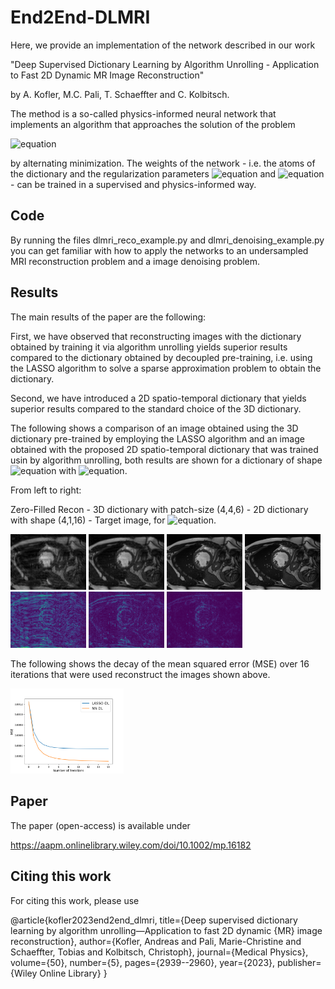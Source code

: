 # End2End-DLMRI

Here, we provide an implementation of the network described in our work

"Deep Supervised Dictionary Learning by Algorithm Unrolling - Application to Fast 2D Dynamic MR Image Reconstruction"

by A. Kofler, M.C. Pali, T. Schaeffter and C. Kolbitsch.

The method is a so-called physics-informed neural network that implements an algorithm that approaches the solution of the problem

![equation](https://latex.codecogs.com/svg.image?\underset{\mathbf{x},&space;\\{\boldsymbol{\gamma}_j\\}_j}{\mathrm{min}}&space;\frac{1}{2}\|\|&space;\mathbf{F}_I\mathbf{x}&space;&space;&space;-\mathbf{y}_I\|\|_2^2&space;&plus;&space;\frac{\lambda}{2}&space;\sum_{j=1}^{N_{\mathbf{d},\mathbf{s}}}&space;\|\|&space;\mathbf{R}_j^{\mathbf{d},&space;\mathbf{s}}&space;\mathbf{x}&space;-&space;\mathbf{\Psi}&space;\boldsymbol{\gamma}_j&space;\|\|_2^2&space;&plus;&space;\beta&space;\sum_{j=1}^{N_{\mathbf{d},\mathbf{s}}}&space;\|\|&space;\boldsymbol{\gamma}_j\|\|_1)

by alternating minimization. The weights of the network - i.e. the atoms of the dictionary and the regularization parameters ![equation](https://latex.codecogs.com/svg.image?\lambda) and ![equation](https://latex.codecogs.com/svg.image?\beta) - can be trained in a supervised and physics-informed way.

## Code

By running the files dlmri_reco_example.py and dlmri_denoising_example.py you can get familiar with how to apply the networks to an undersampled MRI reconstruction problem and a image denoising problem.

## Results

The main results of the paper are the following:

First, we have observed that reconstructing images with the dictionary obtained by training it via algorithm unrolling yields superior results compared to the dictionary obtained by decoupled pre-training, i.e. using the LASSO algorithm to solve a sparse approximation problem to obtain the dictionary.

Second, we have introduced a 2D spatio-temporal dictionary that yields superior results compared to the standard choice of the 3D dictionary.

The following shows a comparison of an image obtained using the 3D dictionary pre-trained by employing the LASSO algorithm and an image obtained with the proposed 2D spatio-temporal dictionary that was trained usin by algorithm unrolling, both results are shown for a dictionary of shape ![equation](https://latex.codecogs.com/svg.image?d\times&space;K) with ![equation](https://latex.codecogs.com/svg.image?K=d=64).

From left to right:

Zero-Filled Recon - 3D dictionary with patch-size (4,4,6) - 2D dictionary with shape (4,1,16) - Target image, for ![equation](https://latex.codecogs.com/svg.image?K=d=64).

<img src="results/gifs/xu.gif" width="24%"/> <img src="results/gifs/xDL_lasso.gif" width="24%"/> <img src="results/gifs/xDL_nn.gif" width="24%"/> <img src="results/gifs/xf.gif" width="24%"/>
<img src="results/gifs/exu.gif" width="24%"/> <img src="results/gifs/exDL_lasso.gif" width="24%"/> <img src="results/gifs/exDL_nn.gif" width="24%"/>

The following shows the decay of the mean squared error (MSE) over 16 iterations that were used reconstruct the images shown above.

<img src="results/mse.png" width="36%"/>

## Paper

The paper (open-access) is available under

<https://aapm.onlinelibrary.wiley.com/doi/10.1002/mp.16182>

## Citing this work

For citing this work, please use

@article{kofler2023end2end_dlmri,
  title={Deep supervised dictionary learning by algorithm unrolling—Application to fast 2D dynamic {MR} image reconstruction},
  author={Kofler, Andreas and Pali, Marie-Christine and Schaeffter, Tobias and Kolbitsch, Christoph},
  journal={Medical Physics},
  volume={50},
  number={5},
  pages={2939--2960},
  year={2023},
  publisher={Wiley Online Library}
}
